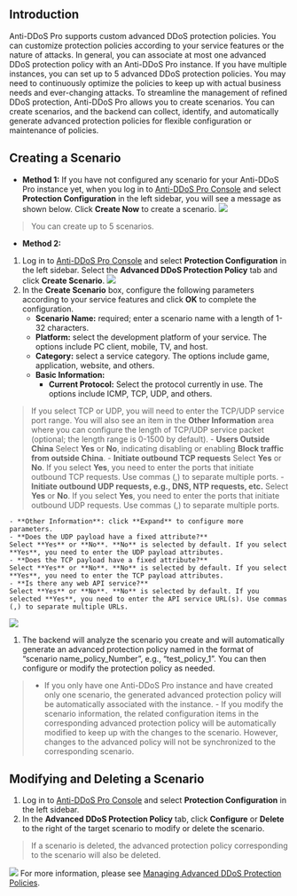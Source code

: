 ## Introduction
Anti-DDoS Pro supports custom advanced DDoS protection policies. You can customize protection policies according to your service features or the nature of attacks. In general, you can associate at most one advanced DDoS protection policy with an Anti-DDoS Pro instance. If you have multiple instances, you can set up to 5 advanced DDoS protection policies.
You may need to continuously optimize the policies to keep up with actual business needs and ever-changing attacks. To streamline the management of refined DDoS protection, Anti-DDoS Pro allows you to create scenarios. You can create scenarios, and the backend can collect, identify, and automatically generate advanced protection policies for flexible configuration or maintenance of policies.
## Creating a Scenario
- **Method 1:**
If you have not configured any scenario for your Anti-DDoS Pro instance yet, when you log in to [Anti-DDoS Pro Console](https://console.cloud.tencent.com/dayu/bgp_v2) and select **Protection Configuration** in the left sidebar, you will see a message as shown below. Click **Create Now** to create a scenario.
![](https://main.qcloudimg.com/raw/6d48443f59cbe498ef2f1387adfcbe69.png)
>You can create up to 5 scenarios.
- **Method 2:**


1. Log in to [Anti-DDoS Pro Console](https://console.cloud.tencent.com/dayu/bgp_v2) and select **Protection Configuration** in the left sidebar. Select the **Advanced DDoS Protection Policy** tab and click **Create Scenario**.
![](https://main.qcloudimg.com/raw/881942d97b75abebdae9ae6a3d1b883a.png)
1. In the **Create Scenario** box, configure the following parameters according to your service features and click **OK** to complete the configuration.
	- **Scenario Name:** required; enter a scenario name with a length of 1-32 characters.
	- **Platform:** select the development platform of your service. The options include PC client, mobile, TV, and host.
	- **Category:** select a service category. The options include game, application, website, and others.
	- **Basic Information:**
		- **Current Protocol:** Select the protocol currently in use. The options include ICMP, TCP, UDP, and others.
>If you select TCP or UDP, you will need to enter the TCP/UDP service port range. You will also see an item in the **Other Information** area where you can configure the length of TCP/UDP service packet (optional; the length range is 0-1500 by default).
		- **Users Outside China**
Select **Yes** or **No**, indicating disabling or enabling **Block traffic from outside China**.
		- **Initiate outbound TCP requests**
Select **Yes** or **No**. If you select **Yes**, you need to enter the ports that initiate outbound TCP requests. Use commas (,) to separate multiple ports.
		- **Initiate outbound UDP requests, e.g., DNS, NTP requests, etc.**
Select **Yes** or **No**. If you select **Yes**, you need to enter the ports that initiate outbound UDP requests. Use commas (,) to separate multiple ports.

	- **Other Information**: click **Expand** to configure more parameters.
	- **Does the UDP payload have a fixed attribute?**
	Select **Yes** or **No**. **No** is selected by default. If you select **Yes**, you need to enter the UDP payload attributes.
	- **Does the TCP payload have a fixed attribute?**
	Select **Yes** or **No**. **No** is selected by default. If you select **Yes**, you need to enter the TCP payload attributes.
	- **Is there any web API service?**
	Select **Yes** or **No**. **No** is selected by default. If you selected **Yes**, you need to enter the API service URL(s). Use commas (,) to separate multiple URLs.

 ![](https://main.qcloudimg.com/raw/e97a9e85475d7a851403c8017e21fb26.png)
1. The backend will analyze the scenario you create and will automatically generate an advanced protection policy named in the format of “scenario name_policy_Number”, e.g., “test_policy_1”. You can then configure or modify the protection policy as needed.
>- If you only have one Anti-DDoS Pro instance and have created only one scenario, the generated advanced protection policy will be automatically associated with the instance.
	- If you modify the scenario information, the related configuration items in the corresponding advanced protection policy will be automatically modified to keep up with the changes to the scenario. However, changes to the advanced policy will not be synchronized to the corresponding scenario.

## Modifying and Deleting a Scenario
1. Log in to [Anti-DDoS Pro Console](https://console.cloud.tencent.com/dayu/bgp_v2) and select **Protection Configuration** in the left sidebar.
1. In the **Advanced DDoS Protection Policy** tab, click **Configure** or **Delete** to the right of the target scenario to modify or delete the scenario.
>If a scenario is deleted, the advanced protection policy corresponding to the scenario will also be deleted.
>
![](https://main.qcloudimg.com/raw/e9df4c3e5d1ee9e668e685d263d2605e.png)
For more information, please see [Managing Advanced DDoS Protection Policies](https://intl.cloud.tencent.com/document/product/1029/31762).
